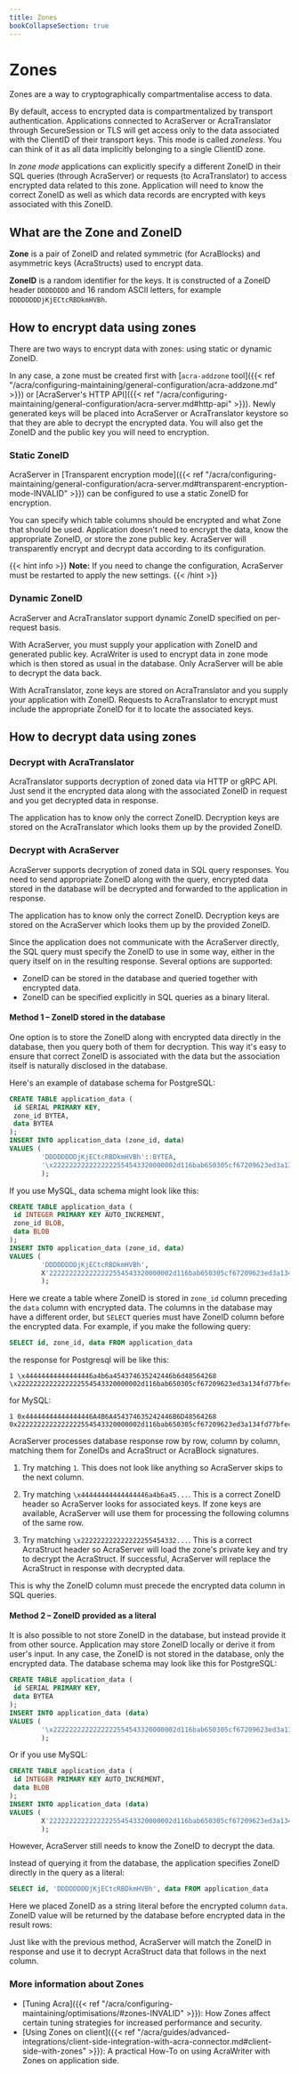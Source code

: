```yaml
---
title: Zones
bookCollapseSection: true
---
```


# Zones

Zones are a way to cryptographically compartmentalise access to data.

By default, access to encrypted data is compartmentalized by transport authentication.
Applications connected to AcraServer or AcraTranslator through SecureSession or TLS will get access only to the data associated with the ClientID of their transport keys.
This mode is called *zoneless*.
You can think of it as all data implicitly belonging to a single ClientID zone.

In *zone mode* applications can explicitly specify a different ZoneID in their SQL queries (through AcraServer) or requests (to AcraTranslator) to access encrypted data related to this zone.
Application will need to know the correct ZoneID as well as which data records are encrypted with keys associated with this ZoneID.

## What are the Zone and ZoneID

**Zone** is a pair of ZoneID and related symmetric (for AcraBlocks) and asymmetric keys (AcraStructs) used to encrypt data.

**ZoneID** is a random identifier for the keys. It is constructed of a ZoneID header `DDDDDDDD` and 16 random ASCII letters, for example `DDDDDDDDjKjECtcRBDkmHVBh`.

## How to encrypt data using zones

There are two ways to encrypt data with zones: using static or dynamic ZoneID.

In any case, a zone must be created first with [`acra-addzone` tool]({{< ref "/acra/configuring-maintaining/general-configuration/acra-addzone.md" >}}) or [AcraServer's HTTP API]({{< ref "/acra/configuring-maintaining/general-configuration/acra-server.md#http-api" >}}).
Newly generated keys will be placed into AcraServer or AcraTranslator keystore so that they are able to decrypt the encrypted data.
You will also get the ZoneID and the public key you will need to encryption.

### Static ZoneID

AcraServer in [Transparent encryption mode]({{< ref "/acra/configuring-maintaining/general-configuration/acra-server.md#transparent-encryption-mode-INVALID" >}})
can be configured to use a static ZoneID for encryption.

You can specify which table columns should be encrypted and what Zone that should be used.
Application doesn't need to encrypt the data, know the appropriate ZoneID, or store the zone public key.
AcraServer will transparently encrypt and decrypt data according to its configuration.

{{< hint info >}}
**Note:**
If you need to change the configuration, AcraServer must be restarted to apply the new settings.
{{< /hint >}}

### Dynamic ZoneID

AcraServer and AcraTranslator support dynamic ZoneID specified on per-request basis.

With AcraServer, you must supply your application with ZoneID and generated public key. AcraWriter is used to encrypt data in zone mode which is then stored as usual in the database. Only AcraServer will be able to decrypt the data back.

With AcraTranslator, zone keys are stored on AcraTranslator and you supply your application with ZoneID. Requests to AcraTranslator to encrypt must include the appropriate ZoneID for it to locate the associated keys.

## How to decrypt data using zones

### Decrypt with AcraTranslator

AcraTranslator supports decryption of zoned data via HTTP or gRPC API.
Just send it the encrypted data along with the associated ZoneID in request and you get decrypted data in response.

The application has to know only the correct ZoneID.
Decryption keys are stored on the AcraTranslator which looks them up by the provided ZoneID.

### Decrypt with AcraServer

AcraServer supports decryption of zoned data in SQL query responses.
You need to send appropriate ZoneID along with the query, encrypted data stored in the database will be decrypted and forwarded to the application in response.

The application has to know only the correct ZoneID.
Decryption keys are stored on the AcraServer which looks them up by the provided ZoneID.

Since the application does not communicate with the AcraServer directly, the SQL query must specify the ZoneID to use in some way, either in the query itself on in the resulting response.
Several options are supported:
* ZoneID can be stored in the database and queried together with encrypted data.
* ZoneID can be specified explicitly in SQL queries as a binary literal.

#### Method 1 – ZoneID stored in the database

One option is to store the ZoneID along with encrypted data directly in the database,
then you query both of them for decryption.
This way it's easy to ensure that correct ZoneID is associated with the data but the association itself is naturally disclosed in the database.

Here's an example of database schema for PostgreSQL:
```sql
CREATE TABLE application_data (
 id SERIAL PRIMARY KEY,
 zone_id BYTEA,
 data BYTEA
);
INSERT INTO application_data (zone_id, data) 
VALUES (
        'DDDDDDDDjKjECtcRBDkmHVBh'::BYTEA, 
        '\x2222222222222222554543320000002d116bab650305cf67209623ed3a134fd77bfecd0c9a95107450826e14f950fdd1dba73732872027042654000000000101400c00000010000000200000003f5fd06dbf8bf49be6a8b440ea54f01174934049fd563ce27ff0aafbe5ea9155588e1ddd0ce64804fe5ff347ae097e29dd007fcaa02a3548da568df83300000000000000000101400c00000010000000070000002273af944d98bcde697b914d98fea013b77a358a93959ddfee47858b75d2e86eb5f103'::BYTEA
        );
```
If you use MySQL, data schema might look like this:
```sql
CREATE TABLE application_data (
 id INTEGER PRIMARY KEY AUTO_INCREMENT,
 zone_id BLOB,
 data BLOB
);
INSERT INTO application_data (zone_id, data) 
VALUES (
        'DDDDDDDDjKjECtcRBDkmHVBh', 
        X'2222222222222222554543320000002d116bab650305cf67209623ed3a134fd77bfecd0c9a95107450826e14f950fdd1dba73732872027042654000000000101400c00000010000000200000003f5fd06dbf8bf49be6a8b440ea54f01174934049fd563ce27ff0aafbe5ea9155588e1ddd0ce64804fe5ff347ae097e29dd007fcaa02a3548da568df83300000000000000000101400c00000010000000070000002273af944d98bcde697b914d98fea013b77a358a93959ddfee47858b75d2e86eb5f103'
        );
```
Here we create a table where ZoneID is stored in `zone_id` column preceding the `data` column with encrypted data.
The columns in the database may have a different order, but `SELECT` queries must have ZoneID column before the encrypted data.
For example, if you make the following query:
```sql
SELECT id, zone_id, data FROM application_data
```

the response for Postgresql will be like this:
```
1 \x44444444444444446a4b6a454374635242446b6d48564268 
\x2222222222222222554543320000002d116bab650305cf67209623ed3a134fd77bfecd0c9a95107450826e14f950fdd1dba73732872027042654000000000101400c00000010000000200000003f5fd06dbf8bf49be6a8b440ea54f01174934049fd563ce27ff0aafbe5ea9155588e1ddd0ce64804fe5ff347ae097e29dd007fcaa02a3548da568df83300000000000000000101400c00000010000000070000002273af944d98bcde697b914d98fea013b77a358a93959ddfee47858b75d2e86eb5f103 
```

for MySQL:
```
1 0x44444444444444446A4B6A454374635242446B6D48564268 
0x2222222222222222554543320000002d116bab650305cf67209623ed3a134fd77bfecd0c9a95107450826e14f950fdd1dba73732872027042654000000000101400c00000010000000200000003f5fd06dbf8bf49be6a8b440ea54f01174934049fd563ce27ff0aafbe5ea9155588e1ddd0ce64804fe5ff347ae097e29dd007fcaa02a3548da568df83300000000000000000101400c00000010000000070000002273af944d98bcde697b914d98fea013b77a358a93959ddfee47858b75d2e86eb5f103 
```

AcraServer processes database response row by row, column by column, matching them for ZoneIDs and AcraStruct or AcraBlock signatures.

1. Try matching `1`. This does not look like anything so AcraServer skips to the next column.

2. Try matching `\x44444444444444446a4b6a45...`. This is a correct ZoneID header so AcraServer looks for associated keys. If zone keys are available, AcraServer will use them for processing the following columns of the same row.

3. Try matching `\x222222222222222255454332...`. This is a correct AcraStruct header so AcraServer will load the zone's private key and try to decrypt the AcraStruct. If successful, AcraServer will replace the AcraStruct in response with decrypted data.

This is why the ZoneID column must precede the encrypted data column in SQL queries.

#### Method 2 – ZoneID provided as a literal

It is also possible to not store ZoneID in the database, but instead provide it from other source.
Application may store ZoneID locally or derive it from user's input.
In any case, the ZoneID is not stored in the database, only the encrypted data.
The database schema may look like this for PostgreSQL:
```sql
CREATE TABLE application_data (
 id SERIAL PRIMARY KEY,
 data BYTEA
);
INSERT INTO application_data (data) 
VALUES (
        '\x2222222222222222554543320000002d116bab650305cf67209623ed3a134fd77bfecd0c9a95107450826e14f950fdd1dba73732872027042654000000000101400c00000010000000200000003f5fd06dbf8bf49be6a8b440ea54f01174934049fd563ce27ff0aafbe5ea9155588e1ddd0ce64804fe5ff347ae097e29dd007fcaa02a3548da568df83300000000000000000101400c00000010000000070000002273af944d98bcde697b914d98fea013b77a358a93959ddfee47858b75d2e86eb5f103'::BYTEA
        );
```
Or if you use MySQL:
```sql
CREATE TABLE application_data (
 id INTEGER PRIMARY KEY AUTO_INCREMENT,
 data BLOB
);
INSERT INTO application_data (data) 
VALUES (
        X'2222222222222222554543320000002d116bab650305cf67209623ed3a134fd77bfecd0c9a95107450826e14f950fdd1dba73732872027042654000000000101400c00000010000000200000003f5fd06dbf8bf49be6a8b440ea54f01174934049fd563ce27ff0aafbe5ea9155588e1ddd0ce64804fe5ff347ae097e29dd007fcaa02a3548da568df83300000000000000000101400c00000010000000070000002273af944d98bcde697b914d98fea013b77a358a93959ddfee47858b75d2e86eb5f103'
        );
```

However, AcraServer still needs to know the ZoneID to decrypt the data.

Instead of querying it from the database, the application specifies ZoneID directly in the query as a literal:

```sql
SELECT id, 'DDDDDDDDjKjECtcRBDkmHVBh', data FROM application_data
```

Here we placed ZoneID as a string literal before the encrypted column `data`. ZoneID value will be returned by the database before encrypted data in the result rows:

Just like with the previous method, AcraServer will match the ZoneID in response and use it to decrypt AcraStruct data that follows in the next column.


### More information about Zones

* [Tuning Acra]({{< ref "/acra/configuring-maintaining/optimisations/#zones-INVALID" >}}): How Zones affect certain tuning strategies for increased performance and security.
* [Using Zones on client]({{< ref "/acra/guides/advanced-integrations/client-side-integration-with-acra-connector.md#client-side-with-zones" >}}): A practical How-To on using AcraWriter with Zones on application side.